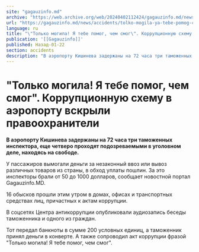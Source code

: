 ```yaml
---
site: "gagauzinfo.md"
archive: "https://web.archive.org/web/20240402112424/gagauzinfo.md/news/accidents/tolko-mogila-ya-tebe-pomog-chem-smog-korruptsionnuyu-shemu-v-aeroportu-vskrili-pravoohraniteli"
url: "https://gagauzinfo.md/news/accidents/tolko-mogila-ya-tebe-pomog-chem-smog-korruptsionnuyu-shemu-v-aeroportu-vskrili-pravoohraniteli"
language: ru
title: "\"Только могила! Я тебе помог, чем смог\". Коррупционную схему в аэропорту вскрыли правоохранители"
publication: '[[Gagauzinfo]]'
published: Назад-01-22
section: accidents
description: "В аэропорту Кишинева задержаны на 72 часа три таможенных инспектора, еще четверо проходят подозреваемыми в уголовном деле, находясь на свободе."
---
```


# "Только могила! Я тебе помог, чем смог". Коррупционную схему в аэропорту вскрыли правоохранители

**В аэропорту Кишинева задержаны на 72 часа три таможенных инспектора, еще четверо проходят подозреваемыми в уголовном деле, находясь на свободе.**

У пассажиров вымогали деньги за незаконный ввоз или вывоз различных товаров из страны, в обход уплаты пошлин. За это инспекторы брали от 50 до 1000 долларов, сообщает новостной портал Gagauzinfo.MD.

16 обысков прошли этим утром в домах, офисах и транспортных средствах лиц, причастных к актам коррупции.

В соцсетях Центра антикоррупции опубликовали аудиозапись беседы таможенника и одного из граждан.

Тот передал банкноты в сумме 200 условных единиц, а таможенник принял деньги в конверте. А также сопроводил акт коррупции фразой "Только могила! Я тебе помог, чем смог".